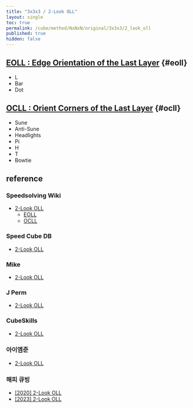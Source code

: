 ```yaml
---
title: "3x3x3 / 2-Look OLL"
layout: single
toc: true
permalink: /cube/method/NxNxN/original/3x3x3/2_look_oll
published: true
hidden: false
---
```


<head>
  <base target="_blank">
</head>



## [EOLL : Edge Orientation of the Last Layer](/cube/method/NxNxN/original/3x3x3/2_look_oll/eoll) {#eoll}

- L
- Bar
- Dot



## [OCLL : Orient Corners of the Last Layer](/cube/method/NxNxN/original/3x3x3/2_look_oll/ocll) {#ocll}

- Sune
- Anti-Sune
- Headlights
- Pi
- H
- T
- Bowtie



## reference

### Speedsolving Wiki

- [2-Look OLL](https://www.speedsolving.com/wiki/index.php/2-Look_OLL)
  - [EOLL](https://www.speedsolving.com/wiki/index.php/EOLL)
  - [OCLL](https://www.speedsolving.com/wiki/index.php/OCLL)

### Speed Cube DB

- [2-Look OLL](https://speedcubedb.com/a/3x3/2LookOLL)

### Mike

- [2-Look OLL](https://logiqx.github.io/cubing-algs/html/2loll.html)

### J Perm

- [2-Look OLL](https://jperm.net/algs/2lookoll)

### CubeSkills

- [2-Look OLL](https://www.cubeskills.com/tutorials/4-look-last-layer/2-look-oll)

### 아이엠준

- [2-Look OLL](https://youtu.be/Jt2yRE_HdrE)

### 해피 큐빙

- [[2020] 2-Look OLL](https://youtu.be/YNM1n7Ej6HM)
- [[2023] 2-Look OLL](https://youtu.be/K_vbxkmVZg4)
